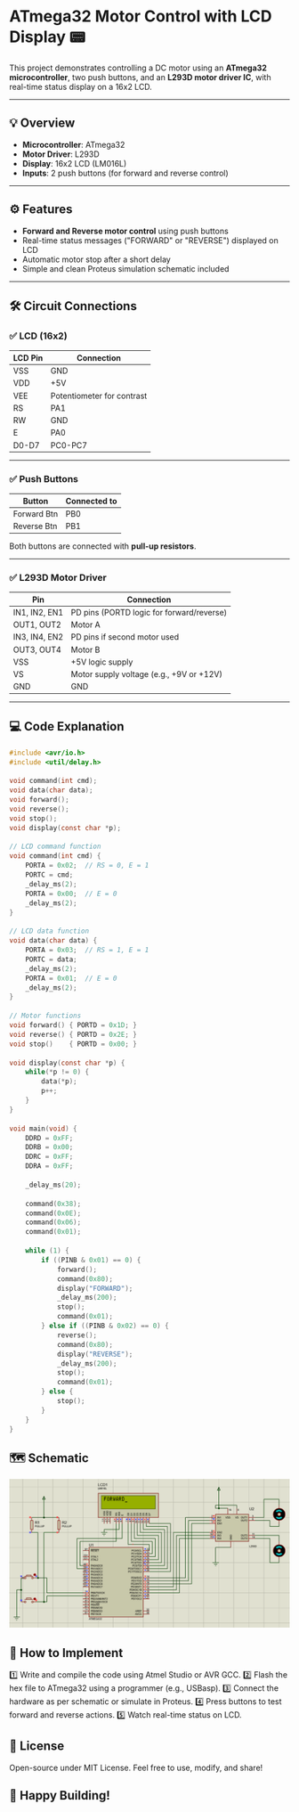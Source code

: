 # ATmega32 Motor Control with LCD Display 📟

This project demonstrates controlling a DC motor using an **ATmega32 microcontroller**, two push buttons, and an **L293D motor driver IC**, with real-time status display on a 16x2 LCD.

---

## 💡 **Overview**

- **Microcontroller**: ATmega32
- **Motor Driver**: L293D
- **Display**: 16x2 LCD (LM016L)
- **Inputs**: 2 push buttons (for forward and reverse control)

---

## ⚙️ **Features**

- **Forward and Reverse motor control** using push buttons
- Real-time status messages ("FORWARD" or "REVERSE") displayed on LCD
- Automatic motor stop after a short delay
- Simple and clean Proteus simulation schematic included

---

## 🛠️ **Circuit Connections**

### ✅ LCD (16x2)

| LCD Pin | Connection  |
|-----------|-------------|
| VSS       | GND         |
| VDD       | +5V        |
| VEE       | Potentiometer for contrast |
| RS        | PA1        |
| RW        | GND        |
| E         | PA0        |
| D0-D7     | PC0-PC7    |

---

### ✅ Push Buttons

| Button    | Connected to |
|-------------|-------------|
| Forward Btn | PB0         |
| Reverse Btn | PB1         |

Both buttons are connected with **pull-up resistors**.

---

### ✅ L293D Motor Driver

| Pin         | Connection    |
|---------------|---------------|
| IN1, IN2, EN1 | PD pins (PORTD logic for forward/reverse) |
| OUT1, OUT2    | Motor A     |
| IN3, IN4, EN2 | PD pins if second motor used |
| OUT3, OUT4    | Motor B     |
| VSS          | +5V logic supply |
| VS           | Motor supply voltage (e.g., +9V or +12V) |
| GND          | GND         |

---

## 💻 **Code Explanation**

```c
#include <avr/io.h>
#include <util/delay.h>

void command(int cmd);
void data(char data);
void forward();
void reverse();
void stop();
void display(const char *p);

// LCD command function
void command(int cmd) {
    PORTA = 0x02;  // RS = 0, E = 1
    PORTC = cmd;
    _delay_ms(2);
    PORTA = 0x00;  // E = 0
    _delay_ms(2);
}

// LCD data function
void data(char data) {
    PORTA = 0x03;  // RS = 1, E = 1
    PORTC = data;
    _delay_ms(2);
    PORTA = 0x01;  // E = 0
    _delay_ms(2);
}

// Motor functions
void forward() { PORTD = 0x1D; }
void reverse() { PORTD = 0x2E; }
void stop()    { PORTD = 0x00; }

void display(const char *p) {
    while(*p != 0) {
        data(*p);
        p++;
    }
}

void main(void) {
    DDRD = 0xFF;
    DDRB = 0x00;
    DDRC = 0xFF;
    DDRA = 0xFF;

    _delay_ms(20);

    command(0x38);
    command(0x0E);
    command(0x06);
    command(0x01);

    while (1) {
        if ((PINB & 0x01) == 0) {
            forward();
            command(0x80);
            display("FORWARD");
            _delay_ms(200);
            stop();
            command(0x01);
        } else if ((PINB & 0x02) == 0) {
            reverse();
            command(0x80);
            display("REVERSE");
            _delay_ms(200);
            stop();
            command(0x01);
        } else {
            stop();
        }
    }
}

``` 
## 🗺️ Schematic

![Schematic](motor.png)

## 🚀 How to Implement

1️⃣ Write and compile the code using Atmel Studio or AVR GCC.
2️⃣ Flash the hex file to ATmega32 using a programmer (e.g., USBasp).
3️⃣ Connect the hardware as per schematic or simulate in Proteus.
4️⃣ Press buttons to test forward and reverse actions.
5️⃣ Watch real-time status on LCD.

## 📝 License
Open-source under MIT License. Feel free to use, modify, and share!

## 🎉 Happy Building!